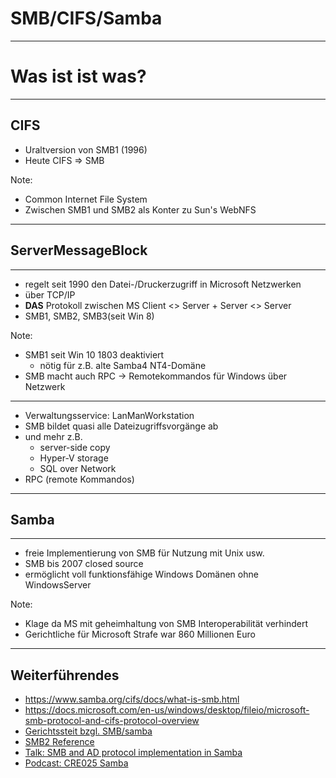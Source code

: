 # SMB/CIFS/Samba

---

# Was ist ist was?

---

## CIFS
- Uraltversion von SMB1 (1996)
- Heute CIFS => SMB

Note:

- Common Internet File System
- Zwischen SMB1 und SMB2 als Konter zu Sun's WebNFS 

---

## **S**erver**M**essage**B**lock

---

- regelt seit 1990 den Datei-/Druckerzugriff in Microsoft Netzwerken
- über TCP/IP
- **DAS** Protokoll zwischen MS Client <> Server + Server <> Server
- SMB1, SMB2, SMB3(seit Win 8)

Note:

- SMB1 seit Win 10 1803 deaktiviert
    - nötig für z.B. alte Samba4 NT4-Domäne
- SMB macht auch RPC -> Remotekommandos für Windows über Netzwerk

---

- Verwaltungsservice: LanManWorkstation
- SMB bildet quasi alle Dateizugriffsvorgänge ab
- und mehr z.B. 
    - server-side copy
    - Hyper-V storage
    - SQL over Network
- RPC (remote Kommandos)

---

## Samba

---

- freie Implementierung von SMB für Nutzung mit Unix usw.
- SMB bis 2007 closed source
- ermöglicht voll funktionsfähige Windows Domänen ohne WindowsServer

Note:

- Klage da MS mit geheimhaltung von SMB Interoperabilität verhindert
- Gerichtliche für Microsoft Strafe war 860 Millionen Euro

---

## Weiterführendes
- https://www.samba.org/cifs/docs/what-is-smb.html
- https://docs.microsoft.com/en-us/windows/desktop/fileio/microsoft-smb-protocol-and-cifs-protocol-overview
- [Gerichtssteit bzgl. SMB/samba](https://fsfe.org/activities/ms-vs-eu/ms-vs-eu.de.html)
- [SMB2 Reference](https://msdn.microsoft.com/en-us/library/cc246488.aspx)
- [Talk: SMB and AD protocol implementation in Samba](https://www.youtube.com/watch?v=jWJKxAHq0X8)
- [Podcast: CRE025 Samba](https://cre.fm/cre025-samba)
